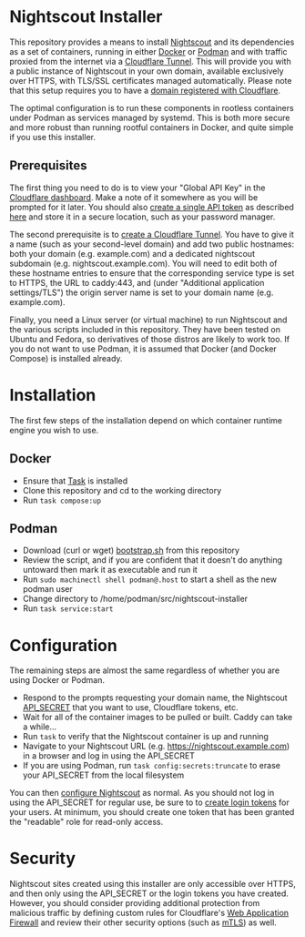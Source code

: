 Nightscout Installer
=

This repository provides a means to install [Nightscout](https://nightscout.github.io/) and its dependencies as a set of containers, running in either [Docker](https://www.docker.com/) or [Podman](https://podman.io/) and with traffic proxied from the internet via a [Cloudflare Tunnel](https://developers.cloudflare.com/cloudflare-one/connections/connect-networks/). This will provide you with a public instance of Nightscout in your own domain, available exclusively over HTTPS, with TLS/SSL certificates managed automatically. Please note that this setup requires you to have a [domain registered with Cloudflare](https://www.cloudflare.com/products/registrar/).

The optimal configuration is to run these components in rootless containers under Podman as services managed by systemd. This is both more secure and more robust than running rootful containers in Docker, and quite simple if you use this installer.

## Prerequisites

The first thing you need to do is to view your "Global API Key" in the [Cloudflare dashboard](https://dash.cloudflare.com/profile/api-tokens). Make a note of it somewhere as you will be prompted for it later. You should also [create a single API token](https://developers.cloudflare.com/fundamentals/api/get-started/create-token/) as described [here](https://github.com/caddy-dns/cloudflare?tab=readme-ov-file#configuration) and store it in a secure location, such as your password manager.

The second prerequisite is to [create a Cloudflare Tunnel](https://developers.cloudflare.com/cloudflare-one/connections/connect-networks/get-started/create-remote-tunnel/). You have to give it a name (such as your second-level domain) and add two public hostnames: both your domain (e.g. example.com) and a dedicated nightscout subdomain (e.g. nightscout.example.com). You will need to edit both of these hostname entries to ensure that the corresponding service type is set to HTTPS, the URL to caddy:443, and (under "Additional application settings/TLS") the origin server name is set to your domain name (e.g. example.com).

Finally, you need a Linux server (or virtual machine) to run Nightscout and the various scripts included in this repository. They have been tested on Ubuntu and Fedora, so derivatives of those distros are likely to work too. If you do not want to use Podman, it is assumed that Docker (and Docker Compose) is installed already.

# Installation

The first few steps of the installation depend on which container runtime engine you wish to use.

## Docker

- Ensure that [Task](https://taskfile.dev/installation/) is installed
- Clone this repository and cd to the working directory
- Run ```task compose:up```

## Podman

- Download (curl or wget) [bootstrap.sh](https://github.com/swebster/nightscout-installer/raw/refs/heads/main/bootstrap.sh) from this repository
- Review the script, and if you are confident that it doesn't do anything untoward then mark it as executable and run it
- Run ```sudo machinectl shell podman@.host``` to start a shell as the new podman user
- Change directory to /home/podman/src/nightscout-installer
- Run ```task service:start```

# Configuration

The remaining steps are almost the same regardless of whether you are using Docker or Podman.

- Respond to the prompts requesting your domain name, the Nightscout [API_SECRET](https://nightscout.github.io/nightscout/setup_variables/#api-secret-nightscout-password) that you want to use, Cloudflare tokens, etc.
- Wait for all of the container images to be pulled or built. Caddy can take a while...
- Run ```task``` to verify that the Nightscout container is up and running
- Navigate to your Nightscout URL (e.g. https://nightscout.example.com) in a browser and log in using the API_SECRET
- If you are using Podman, run ```task config:secrets:truncate``` to erase your API_SECRET from the local filesystem

You can then [configure Nightscout](https://nightscout.github.io/nightscout/profile_editor/) as normal. As you should not log in using the API_SECRET for regular use, be sure to to [create login tokens](https://nightscout.github.io/nightscout/security/#create-a-token) for your users. At minimum, you should create one token that has been granted the "readable" role for read-only access.

# Security

Nightscout sites created using this installer are only accessible over HTTPS, and then only using the API_SECRET or the login tokens you have created. However, you should consider providing additional protection from malicious traffic by defining custom rules for Cloudflare's [Web Application Firewall](https://developers.cloudflare.com/waf/custom-rules/) and review their other security options (such as [mTLS](https://developers.cloudflare.com/api-shield/security/mtls/)) as well.
